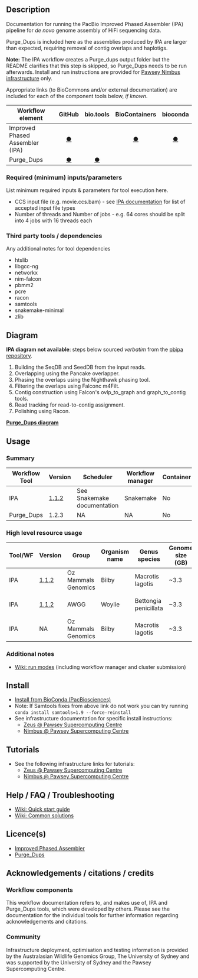 ## Description

Documentation for running the PacBio Improved Phased Assembler (IPA) pipeline for *de novo* genome assembly of HiFi sequencing data.

Purge_Dups is included here as the assemblies produced by IPA are larger than expected, requiring removal of contig overlaps and haplotigs.

**Note:** The IPA workflow creates a Purge_dups output folder but the README clarifies that this step is skipped, so Purge_Dups needs to be run afterwards. Install and run instructions are provided for [Pawsey Nimbus infrastructure](IPA_infrastructure_nimbus.html) only.

Appropriate links (to BioCommons and/or external documentation) are included for each of the component tools below, *if known*.

| Workflow element | GitHub | bio.tools | BioContainers | bioconda |
|-------------|:--------:|:--------:|:--------:|:--------:|
|Improved Phased Assembler (IPA) | [&#9679;](https://github.com/PacificBiosciences/pbbioconda/wiki/Improved-Phased-Assembler) | | [&#9679;](https://biocontainers.pro/#/tools/pbipa) | [&#9679;](https://anaconda.org/bioconda/pbipa) |
|Purge_Dups | [&#9679;](https://github.com/dfguan/purge_dups) | [&#9679;](https://bio.tools/purge_dups) | | |

### Required (minimum) inputs/parameters

List minimum required inputs & parameters for tool execution here.

- CCS input file (e.g. movie.ccs.bam) - see [IPA documentation](https://github.com/PacificBiosciences/pbbioconda/wiki/Improved-Phased-Assembler) for list of accepted input file types
- Number of threads and Number of jobs - e.g. 64 cores should be split into 4 jobs with 16 threads each

### Third party tools / dependencies

Any additional notes for tool dependencies

- htslib
- libgcc-ng
- networkx
- nim-falcon
- pbmm2
- pcre
- racon
- samtools
- snakemake-minimal
- zlib


## Diagram

**IPA diagram not available**: steps below sourced *verbatim* from the [pbipa repository](https://github.com/PacificBiosciences/pbipa).

1. Building the SeqDB and SeedDB from the input reads.
2. Overlapping using the Pancake overlapper.
3. Phasing the overlaps using the Nighthawk phasing tool.
4. Filtering the overlaps using Falconc m4Filt.
5. Contig construction using Falcon's ovlp_to_graph and graph_to_contig tools.
6. Read tracking for read-to-contig assignment.
7. Polishing using Racon.

**[Purge_Dups diagram](https://github.com/dfguan/purge_dups#overview)**

## Usage

### Summary

| Workflow Tool | Version | Scheduler | Workflow manager | Container | Install method |
|---------------|---------|-----------|------------------|-----------|----------------|
| IPA           |[1.1.2](https://github.com/PacificBiosciences/pbipa/tree/v1.1.2)| See Snakemake documentation | Snakemake | No | Conda |
| Purge_Dups    |1.2.3| NA | NA | No | Manual | 

### High level resource usage

| Tool/WF | Version | Group | Organism name | Genus species | Genome size (GB) | Hours required | Cores | Peak RAM in GB (requested) | Drive (GB) | HPC-HTC | Month-Year |
|---------|---------|-------|---------------|---------------|------------------|----------------|-------|----------------------------|---------------|---------|------------|
|IPA |[1.1.2](https://github.com/PacificBiosciences/pbipa/tree/v1.1.2)|Oz Mammals Genomics|Bilby|Macrotis lagotis|~3.3|3|64|~150 (256)|500|[Nimbus @ Pawsey](IPA_infrastructure_nimbus.html)|08-2020|
|IPA |[1.1.2](https://github.com/PacificBiosciences/pbipa/tree/v1.1.2)|AWGG|Woylie|Bettongia penicillata|~3.3|3|64|~150 (256)|500|[Nimbus @ Pawsey](IPA_infrastructure_nimbus.html)|08-2020|
|IPA |NA|Oz Mammals Genomics|Bilby|Macrotis lagotis|~3.3|5|28|~24 (NA)|NA|[Zeus @ Pawsey](IPA_infrastructure_zeus.html)|08-2020|

### Additional notes

- [Wiki: run modes](https://github.com/PacificBiosciences/pbbioconda/wiki/Improved-Phased-Assembler#ipa-run-modes) (including workflow manager and cluster submission)

## Install

- [Install from BioConda (PacBiosciences)](https://github.com/PacificBiosciences/pbipa#installation-from-bioconda)
- Note: If Samtools fixes from above link do not work you can try running `conda install samtools=1.9 --force-reinstall`
- See infrastructure documentation for specific install instructions:
     - [Zeus @ Pawsey Supercomputing Centre](IPA_infrastructure_zeus.html) 
     - [Nimbus @ Pawsey Supercomputing Centre](IPA_infrastructure_nimbus.html)

## Tutorials

- See the following infrastructure links for tutorials:
     - [Zeus @ Pawsey Supercomputing Centre](IPA_infrastructure_zeus.html) 
     - [Nimbus @ Pawsey Supercomputing Centre](IPA_infrastructure_nimbus.html)

## Help / FAQ / Troubleshooting

- [Wiki: Quick start guide](https://github.com/PacificBiosciences/pbbioconda/wiki/Improved-Phased-Assembler#quick-start)
- [Wiki: Common solutions](https://github.com/PacificBiosciences/pbbioconda/wiki/Improved-Phased-Assembler#common-solutions)

## Licence(s)

- [Improved Phased Assembler](https://github.com/PacificBiosciences/pbipa/blob/master/LICENSE.txt)
- [Purge_Dups](https://github.com/dfguan/purge_dups/blob/master/LICENSE)

## Acknowledgements / citations / credits

### Workflow components
This workflow documentation refers to, and makes use of, IPA and Purge_Dups tools, which were developed by others. Please see the documentation for the individual tools for further information regarding acknowledgements and citations.

### Community
Infrastructure deployment, optimisation and testing information is provided by the Australasian Wildlife Genomics Group, The University of Sydney and was supported by the University of Sydney and the Pawsey Supercomputing Centre.
